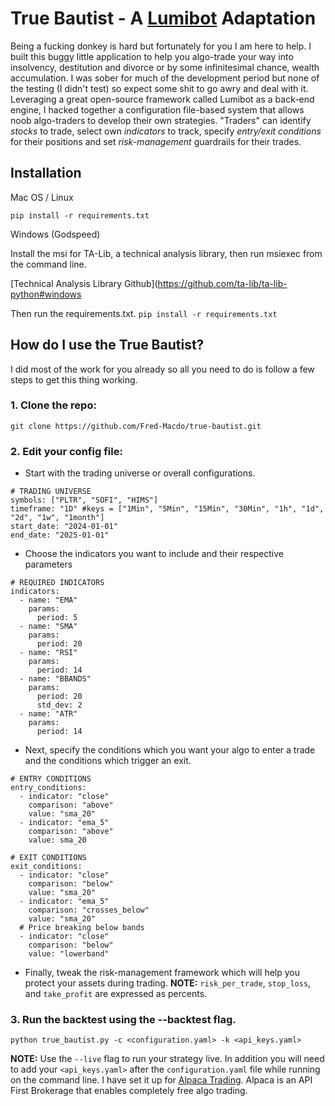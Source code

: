 # True Bautist - A [Lumibot](https://github.com/Lumiwealth/lumibot) Adaptation

Being a fucking donkey is hard but fortunately for you I am here to help. I built this buggy little application to help you algo-trade your way into insolvency, destitution and divorce or by some infinitesimal chance, wealth accumulation. I was sober for much of the development period but none of the testing (I didn't test) so expect some shit to go awry and deal with it. Leveraging a great open-source framework called Lumibot as a back-end engine, I hacked together a configuration file-based system that allows noob algo-traders to develop their own strategies. "Traders" can identify *stocks* to trade,  select own *indicators* to track, specify *entry/exit conditions* for their positions and set *risk-management* guardrails for their trades.

## Installation

Mac OS / Linux

`pip install -r requirements.txt`

Windows (Godspeed)

Install the msi for TA-Lib, a technical analysis library, then run msiexec from the command line. 

[Technical Analysis Library Github](https://github.com/ta-lib/ta-lib-python#windows

Then run the requirements.txt.
`pip install -r requirements.txt`

## How do I use the True Bautist?

I did most of the work for you already so all you need to do is follow a few steps to get this thing working.

### **1. Clone the repo:**

`git clone https://github.com/Fred-Macdo/true-bautist.git`

### **2. Edit your config file:**

- Start with the trading universe or overall configurations.

```
# TRADING UNIVERSE
symbols: ["PLTR", "SOFI", "HIMS"]
timeframe: "1D" #keys = ["1Min", "5Min", "15Min", "30Min", "1h", "1d", "2d", "1w", "1month"]
start_date: "2024-01-01"
end_date: "2025-01-01"
```

- Choose the indicators you want to include and their respective parameters

```
# REQUIRED INDICATORS
indicators:
  - name: "EMA"
    params:
      period: 5
  - name: "SMA"
    params:
      period: 20
  - name: "RSI"
    params:
      period: 14
  - name: "BBANDS"
    params:
      period: 20
      std_dev: 2
  - name: "ATR"
    params:
      period: 14
```

- Next, specify the conditions which you want your algo to enter a trade and the conditions which trigger an exit.

```
# ENTRY CONDITIONS
entry_conditions:
  - indicator: "close"
    comparison: "above"
    value: "sma_20"
  - indicator: "ema_5"
    comparison: "above"
    value: sma_20

# EXIT CONDITIONS
exit_conditions:
  - indicator: "close"
    comparison: "below"
    value: "sma_20"
  - indicator: "ema_5"
    comparison: "crosses_below"
    value: "sma_20"
  # Price breaking below bands
  - indicator: "close"
    comparison: "below"
    value: "lowerband"
```

- Finally, tweak the risk-management framework which will help you protect your assets during trading. **NOTE:** `risk_per_trade`, `stop_loss`, and `take_profit` are expressed as percents.

### **3. Run the backtest using the --backtest flag.**

`python true_bautist.py -c <configuration.yaml> -k <api_keys.yaml>`

**NOTE:** Use the `--live` flag to run your strategy live. In addition you will need to add your `<api_keys.yaml>` after the `configuration.yaml` file while running on the command line. I have set it up for [Alpaca Trading](https://app.alpaca.markets/signup). Alpaca is an API First Brokerage that enables completely free algo trading.
